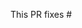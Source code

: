 <!-- Thank you for submitting a Pull Request. Please:
* Read our Pull Request guidelines:
  https://github.com/Microsoft/azuredatastudio/wiki/How-to-Contribute#pull-requests.
* Associate an issue with the Pull Request.
* Ensure that the code is up-to-date with the `main` branch.
* Include a description of the proposed changes and how to test them.
-->

This PR fixes #
